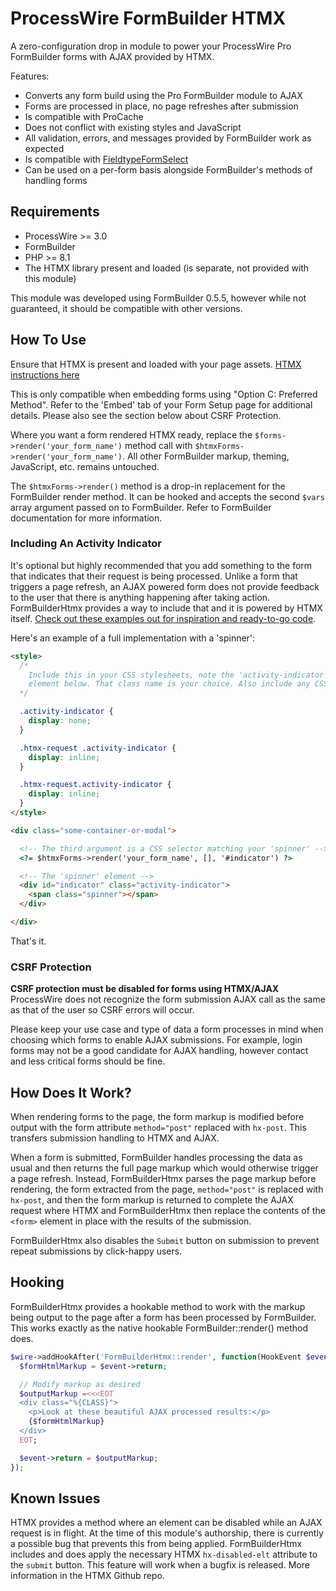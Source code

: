 # ProcessWire FormBuilder HTMX

A zero-configuration drop in module to power your ProcessWire Pro FormBuilder forms with AJAX provided by HTMX.

Features:

- Converts any form build using the Pro FormBuilder module to AJAX
- Forms are processed in place, no page refreshes after submission
- Is compatible with ProCache
- Does not conflict with existing styles and JavaScript
- All validation, errors, and messages provided by FormBuilder work as expected
- Is compatible with [FieldtypeFormSelect](https://github.com/SkyLundy/FieldtypeFormSelect)
- Can be used on a per-form basis alongside FormBuilder's methods of handling forms

## Requirements

- ProcessWire >= 3.0
- FormBuilder
- PHP >= 8.1
- The HTMX library present and loaded (is separate, not provided with this module)

This module was developed using FormBuilder 0.5.5, however while not guaranteed, it should be compatible with other versions.

## How To Use
Ensure that HTMX is present and loaded with your page assets. [HTMX instructions here](https://htmx.org/docs/#installing)

This is only compatible when embedding forms using "Option C: Preferred Method". Refer to the 'Embed' tab of your Form Setup page for additional details. Please also see the section below about CSRF Protection.

Where you want a form rendered HTMX ready, replace the `$forms->render('your_form_name')` method call with `$htmxForms->render('your_form_name')`. All other FormBuilder markup, theming, JavaScript, etc. remains untouched.

The `$htmxForms->render()` method is a drop-in replacement for the FormBuilder render method. It can be hooked and accepts the second `$vars` array argument passed on to FormBuilder. Refer to FormBuilder documentation for more information.

### Including An Activity Indicator
It's optional but highly recommended that you add something to the form that indicates that their request is being processed. Unlike a form that triggers a page refresh, an AJAX powered form does not provide feedback to the user that there is anything happening after taking action. FormBuilderHtmx provides a way to include that and it is powered by HTMX itself. [Check out these examples out for inspiration and ready-to-go code](https://cssloaders.github.io/).

Here's an example of a full implementation with a 'spinner':

```html
<style>
  /*
    Include this in your CSS stylesheets, note the 'activity-indicator` class name on the 'spinner'
    element below. That class name is your choice. Also include any CSS your 'spinner' may need
  */

  .activity-indicator {
    display: none;
  }

  .htmx-request .activity-indicator {
    display: inline;
  }

  .htmx-request.activity-indicator {
    display: inline;
  }
</style>

<div class="some-container-or-modal">

  <!-- The third argument is a CSS selector matching your 'spinner' -->
  <?= $htmxForms->render('your_form_name', [], '#indicator') ?>

  <!-- The 'spinner' element -->
  <div id="indicator" class="activity-indicator">
    <span class="spinner"></span>
  </div>

</div>
```

That's it.

### CSRF Protection
**CSRF protection must be disabled for forms using HTMX/AJAX**
ProcessWire does not recognize the form submission AJAX call as the same as that of the user so CSRF errors will occur.

Please keep your use case and type of data a form processes in mind when choosing which forms to enable AJAX submissions. For example, login forms may not be a good candidate for AJAX handling, however contact and less critical forms should be fine.

## How Does It Work?

When rendering forms to the page, the form markup is modified before output with the form attribute `method="post"` replaced with `hx-post`. This transfers submission handling to HTMX and AJAX.

When a form is submitted, FormBuilder handles processing the data as usual and then returns the full page markup which would otherwise trigger a page refresh. Instead, FormBuilderHtmx parses the page markup before rendering, the form extracted from the page, `method="post"` is replaced with `hx-post`, and then the form markup is returned to complete the AJAX request where HTMX and FormBuilderHtmx then replace the contents of the `<form>` element in place with the results of the submission.

FormBuilderHtmx also disables the `Submit` button on submission to prevent repeat submissions by click-happy users.

## Hooking

FormBuilderHtmx provides a hookable method to work with the markup being output to the page after a form has been processed by FormBuilder. This works exactly as the native hookable FormBuilder::render() method does.

```php
$wire->addHookAfter('FormBuilderHtmx::render', function(HookEvent $event) {
  $formHtmlMarkup = $event->return;

  // Modify markup as desired
  $outputMarkup =<<<EOT
  <div class="%{CLASS}">
    <p>Look at these beautiful AJAX processed results:</p>
    {$formHtmlMarkup}
  </div>
  EOT;

  $event->return = $outputMarkup;
});
```

## Known Issues

HTMX provides a method where an element can be disabled while an AJAX request is in flight. At the time of this module's authorship, there is currently a possible bug that prevents this from being applied. FormBuilderHtmx includes and does apply the necessary HTMX `hx-disabled-elt` attribute to the `submit` button. This feature will work when a bugfix is released. More information in the HTMX Github repo.